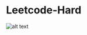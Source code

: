 # Leetcode-Hard

![alt text](https://encrypted-tbn0.gstatic.com/images?q=tbn:ANd9GcS6e93IKekSwr_f5clp9VS6ypReT0UDCfTWZg&usqp=CAU)